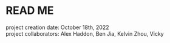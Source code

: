 # READ ME

project creation date: October 18th, 2022 <br/>
project collaborators: Alex Haddon, Ben Jia, Kelvin Zhou, Vicky <br/>
